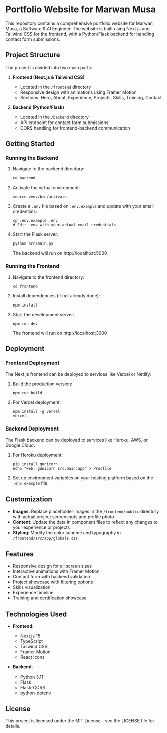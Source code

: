 # Portfolio Website for Marwan Musa

This repository contains a comprehensive portfolio website for Marwan Musa, a Software & AI Engineer. The website is built using Next.js and Tailwind CSS for the frontend, with a Python/Flask backend for handling contact form submissions.

## Project Structure

The project is divided into two main parts:

1. **Frontend (Next.js & Tailwind CSS)**
   - Located in the `/frontend` directory
   - Responsive design with animations using Framer Motion
   - Sections: Hero, About, Experience, Projects, Skills, Training, Contact

2. **Backend (Python/Flask)**
   - Located in the `/backend` directory
   - API endpoint for contact form submissions
   - CORS handling for frontend-backend communication

## Getting Started

### Running the Backend

1. Navigate to the backend directory:
   ```
   cd backend
   ```

2. Activate the virtual environment:
   ```
   source venv/bin/activate
   ```

3. Create a `.env` file based on `.env.example` and update with your email credentials:
   ```
   cp .env.example .env
   # Edit .env with your actual email credentials
   ```

4. Start the Flask server:
   ```
   python src/main.py
   ```
   The backend will run on http://localhost:5000

### Running the Frontend

1. Navigate to the frontend directory:
   ```
   cd frontend
   ```

2. Install dependencies (if not already done):
   ```
   npm install
   ```

3. Start the development server:
   ```
   npm run dev
   ```
   The frontend will run on http://localhost:3000

## Deployment

### Frontend Deployment

The Next.js frontend can be deployed to services like Vercel or Netlify:

1. Build the production version:
   ```
   npm run build
   ```

2. For Vercel deployment:
   ```
   npm install -g vercel
   vercel
   ```

### Backend Deployment

The Flask backend can be deployed to services like Heroku, AWS, or Google Cloud:

1. For Heroku deployment:
   ```
   pip install gunicorn
   echo "web: gunicorn src.main:app" > Procfile
   ```

2. Set up environment variables on your hosting platform based on the `.env.example` file.

## Customization

- **Images**: Replace placeholder images in the `/frontend/public` directory with actual project screenshots and profile photo
- **Content**: Update the data in component files to reflect any changes to your experience or projects
- **Styling**: Modify the color scheme and typography in `/frontend/src/app/globals.css`

## Features

- Responsive design for all screen sizes
- Interactive animations with Framer Motion
- Contact form with backend validation
- Project showcase with filtering options
- Skills visualization
- Experience timeline
- Training and certification showcase

## Technologies Used

- **Frontend**:
  - Next.js 15
  - TypeScript
  - Tailwind CSS
  - Framer Motion
  - React Icons

- **Backend**:
  - Python 3.11
  - Flask
  - Flask-CORS
  - python-dotenv

## License

This project is licensed under the MIT License - see the LICENSE file for details.
